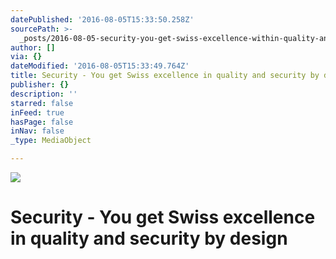 ```yaml
---
datePublished: '2016-08-05T15:33:50.258Z'
sourcePath: >-
  _posts/2016-08-05-security-you-get-swiss-excellence-within-quality-and-secur.md
author: []
via: {}
dateModified: '2016-08-05T15:33:49.764Z'
title: Security - You get Swiss excellence in quality and security by design
publisher: {}
description: ''
starred: false
inFeed: true
hasPage: false
inNav: false
_type: MediaObject

---
```

![](https://the-grid-user-content.s3-us-west-2.amazonaws.com/69291383-e663-4e86-80a7-ef1e3c3fe65f.png)

# Security - You get Swiss excellence in quality and security by design